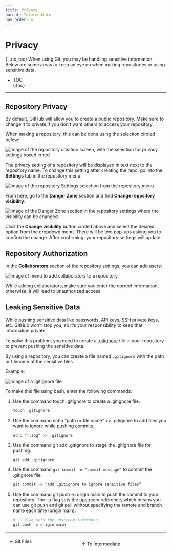 ```yaml
---
title: Privacy
parent: Intermediate
nav_order: 4
---
```

# Privacy
{: .no_toc}
When using Git, you may be handling sensitive information. Below are some areas to keep an eye on when making repositories or using sensitive data.

- TOC  
{:toc}

---

## Repository Privacy
By default, GitHub will allow you to create a public repository. Make sure to change it to private if you don’t want others to access your repository. 

When making a repository, this can be done using the selection circled below:

![Image of the repository creation screen, with the selection for privacy settings boxed in red](/guide-to-git/assets/images/repo-privacy-creation.png)

The privacy setting of a repository will be displayed in text next to the repository name. To change this setting after creating the repo, go into the **Settings** tab in the repository menu:

![Image of the repository Settings selection from the repository menu](/guide-to-git/assets/images/repo-settings.png)

From here, go to the **Danger Zone** section and find **Change repository visibility**:

![Image of the Danger Zone section in the repository settings where the visibility can be changed](/guide-to-git/assets/images/change-visbility.png)

Click the **Change visibility** button circled above and select the desired option from the dropdown menu. There will be two pop-ups asking you to confirm the change. After confirming, your repository settings will update.

## Repository Authorization
In the **Collaborators** section of the repository settings, you can add users:

![Image of menu to add collaborators to a repository](/guide-to-git/assets/images/add-users.png)

While adding collaborators, make sure you enter the correct information, otherwise, it will lead to unauthorized access. 

## Leaking Sensitive Data
While pushing sensitive data like passwords, API keys, SSH private keys, etc. GitHub won’t stop you, so it’s your responsibility to keep that information private.

To solve this problem, you need to create a [.gitignore](https://sophia-nunez.github.io/guide-to-git/docs/intermediate/git-files.html#gitignore) file in your repository to prevent pushing the sensitive data.

By using a repository, you can create a file named `.gitignore` with the path or filename of the sensitive files.

Example:

![Image of a .gitignore file](/guide-to-git/assets/images/gitignore.png)

To make this file using bash, enter the following commands:
1. Use the command touch .gitignore to create a .gitignore file.
    ```bash
    touch .gitignore
    ```
2. Use the command echo “path or file name” >> .gitignore to add files you want to ignore while pushing commits.
    ```bash
    echo “*.log” >> .gitignore
    ```
3. Use the command git add .gitignore to stage the .gitignore file for pushing.
    ```bash
    git add .gitignore
    ```
4. Use the command `git commit -m “commit message”` to commit the .gitignore file.
    ```bash
    git commit -m “Add .gitignore to ignore sensitive files”
    ```
5. Use the command git push -u origin main to push the commit to your repository. The -u flag sets the upstream reference, which means you can use git push and git pull without specifying the remote and branch name each time (origin main).
    ```bash
    # -u flag sets the upstream reference
    git push -u origin main
    ```

<hr/>

<div style="display: flex; justify-content: space-between;">
  <a href="/guide-to-git/docs/intermediate/git-files.html" 
     style="padding: 6px 12px; border-radius: 4px; text-decoration: none; color: #333; font-weight: 500; transition: background-color 0.2s;" 
     onmouseover="this.style.backgroundColor='#f5f6fa'" 
     onmouseout="this.style.backgroundColor='transparent'">
     ← Git Files
  </a>

  <a href="/guide-to-git/docs/intermediate/" 
     style="padding: 6px 12px; border-radius: 4px; text-decoration: none; color: #333; font-weight: 500; transition: background-color 0.2s;" 
     onmouseover="this.style.backgroundColor='#f5f6fa'" 
     onmouseout="this.style.backgroundColor='transparent'">
     ↑ To Intermediate
  </a>

  <p>
      
  </p>
</div>